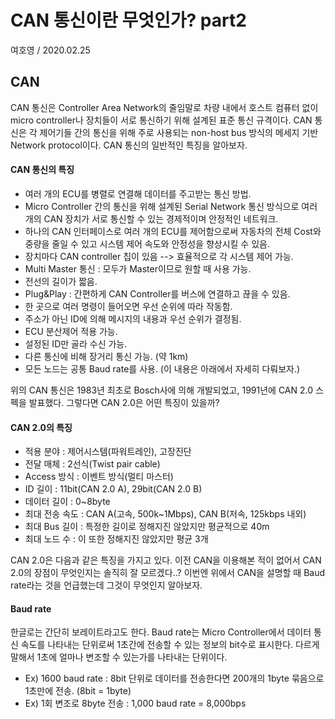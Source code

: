 # CAN 통신이란 무엇인가? part2
여호영 / 2020.02.25

## CAN
CAN 통신은 Controller Area Network의 줄임말로 차량 내에서 호스트 컴퓨터 없이 micro controller나 장치들이 서로 통신하기 위해 설계된 표준 통신 규격이다. CAN 통신은 각 제어기들 간의 통신을 위해 주로 사용되는 non-host bus 방식의 메세지 기반 Network protocol이다.
CAN 통신의 일반적인 특징을 알아보자.

#### CAN 통신의 특징
- 여러 개의 ECU를 병렬로 연결해 데이터를 주고받는 통신 방법.
- Micro Controller 간의 통신을 위해 설계된 Serial Network 통신 방식으로 여러 개의 CAN 장치가 서로 통신할 수 있는 경제적이며 안정적인 네트워크.
- 하나의 CAN 인터페이스로 여러 개의 ECU를 제어함으로써 자동차의 전체 Cost와 중량을 줄일 수 있고 시스템 제어 속도와 안정성을 향상시킬 수 있음.
- 장치마다 CAN controller 칩이 있음 --> 효율적으로 각 시스템 제어 가능.
- Multi Master 통신 : 모두가 Master이므로 원할 때 사용 가능.
- 전선의 길이가 짧음.
- Plug&Play : 간편하게 CAN Controller를 버스에 연결하고 끊을 수 있음.
- 한 곳으로 여러 명령이 들어오면 우선 순위에 따라 작동함.
- 주소가 아닌 ID에 의해 메시지의 내용과 우선 순위가 결정됨.
- ECU 분산제어 적용 가능.
- 설정된 ID만 골라 수신 가능.
- 다른 통신에 비해 장거리 통신 가능. (약 1km)
- 모든 노드는 공통 Baud rate를 사용. (이 내용은 아래에서 자세히 다뤄보자.)

위의 CAN 통신은 1983년 최초로 Bosch사에 의해 개발되었고, 1991년에 CAN 2.0 스펙을 발표했다.
그렇다면 CAN 2.0은 어떤 특징이 있을까?

#### CAN 2.0의 특징
- 적용 분야 : 제어시스템(파워트레인), 고장진단
- 전달 매체 : 2선식(Twist pair cable)
- Access 방식 : 이벤트 방식(멀티 마스터)
- ID 길이 : 11bit(CAN 2.0 A), 29bit(CAN 2.0 B)
- 데이터 길이 : 0~8byte
- 최대 전송 속도 : CAN A(고속, 500k~1Mbps), CAN B(저속, 125kbps 내외)
- 최대 Bus 길이 : 특정한 길이로 정해지진 않았지만 평균적으로 40m
- 최대 노드 수 : 이 또한 정해지진 않았지만 평균 3개

CAN 2.0은 다음과 같은 특징을 가지고 있다. 이전 CAN을 이용해본 적이 없어서 CAN 2.0의 장점이 무엇인지는 솔직히 잘 모르겠다..?
이번엔 위에서 CAN을 설명할 때 Baud rate라는 것을 언급했는데 그것이 무엇인지 알아보자.

#### Baud rate
한글로는 간단히 보레이트라고도 한다. Baud rate는 Micro Controller에서 데이터 통신 속도를 나타내는 단위로써 1초간에 전송할 수 있는 정보의 bit수로 표시한다. 다르게 말해서 1초에 얼마나 변조할 수 있는가를 나타내는 단위이다.
- Ex) 1600 baud rate : 8bit 단위로 데이터를 전송한다면 200개의 1byte 묶음으로 1초만에 전송. (8bit = 1byte)
- Ex) 1회 변조로 8byte 전송 : 1,000 baud rate = 8,000bps

